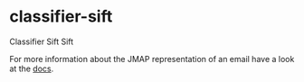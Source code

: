 classifier-sift
==================

Classifier Sift Sift




For more information about the JMAP representation of an email have a look at the [docs](https://docs.redsift.com/docs/server-code-jmap).

